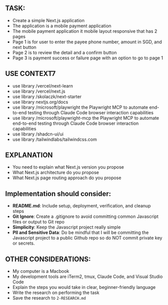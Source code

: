 ## TASK:
- Create a simple Next.js application
- The application is a mobile payment application
- The mobile payment application it mobile layout responsive that has 2 pages
- Page 1 is for user to enter the payee phone number, amount in SGD, and next button
- Page 2 is to review the detail and a confirm button
- Page 3 is payment success or failure page with an option to go to page 1 

## USE CONTEXT7
- use library /vercel/next-learn
- use library /vercel/next.js 
- use library /skolaczk/next-starter
- use library nextjs.org/docs
- use library /microsoft/playwright the Playwright MCP to automate end-to-end testing through Claude Code browser interaction capabilities
- use library /microsoft/playwright-mcp the Playwright MCP to automate end-to-end testing through Claude Code browser interaction capabilities
- use library /shadcn-ui/ui
- use library /tailwindlabs/tailwindcss.com

## EXPLANATION
- You need to explain what Next.js version you propose
- What Next.js architecture do you propose
- What Next.js page routing approach do you propose

## Implementation should consider:
- **README.md**: Include setup, deployment, verification, and cleanup steps
- **Git Ignore**: Create a .gitignore to avoid committing common Javascript files or output to Git repo
- **Simplicity**: Keep the Javascript project really simple
- **PII and Sensitive Data**: Do be mindful that I will be committing the Javascript project to a public Github repo so do NOT commit private key or secrets.

## OTHER CONSIDERATIONS:
- My computer is a Macbook
- My development tools are iTerm2, tmux, Claude Code, and Visual Studio Code
- Explain the steps you would take in clear, beginner-friendly language
- Write the research on performing the task
- Save the research to `2-RESEARCH.md`